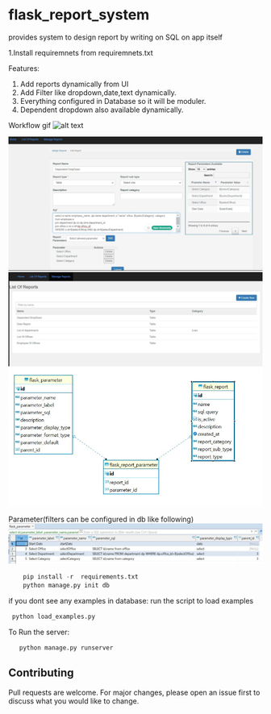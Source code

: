 # flask_report_system
provides system to design report by writing on SQL on app itself


1.Install requiremnets from requiremnets.txt

Features:
1. Add reports dynamically from UI
2. Add Filter like dropdown,date,text dynamically.
3. Everything configured in Database so it will be moduler.
4. Dependent dropdown also available dynamically.


Workflow gif
![alt text](static/images/workflow_gif.gif)

![alt text](static/images/screenshots/Add_edit_report.JPG)
![alt text](static/images/screenshots/Manage_reports.JPG)
![alt text](static/images/screenshots/db.JPG)

Parameter(filters can be configured in db like following)
![alt text](static/images/screenshots/Parameter_data_example.JPG)

```python
    pip install -r  requirements.txt 
    python manage.py init db 
```

if you dont see any examples in database:
run the script to load examples

```python
 python load_examples.py
```

To Run the server:
```python
   python manage.py runserver
```

## Contributing
Pull requests are welcome. For major changes, please open an issue first to discuss what you would like to change.




